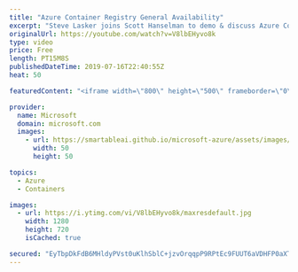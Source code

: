 ```yaml
---
title: "Azure Container Registry General Availability"
excerpt: "Steve Lasker joins Scott Hanselman to demo & discuss Azure Container Registry, which was in preview since November 2016. Since then, we have received a lot of valuable feedback from customers that we've worked to incorporate, which enables us to move Azure Container Registry to GA.  Harness the power"
originalUrl: https://youtube.com/watch?v=V8lbEHyvo8k
type: video
price: Free
length: PT15M8S
publishedDateTime: 2019-07-16T22:40:55Z
heat: 50

featuredContent: "<iframe width=\"800\" height=\"500\" frameborder=\"0\" src=\"https://www.youtube.com/embed/V8lbEHyvo8k\" allow=\"accelerometer; autoplay; encrypted-media; gyroscope; picture-in-picture\" allowfullscreen></iframe>"

provider:
  name: Microsoft
  domain: microsoft.com
  images:
    - url: https://smartableai.github.io/microsoft-azure/assets/images/organizations/microsoft.com-50x50.jpg
      width: 50
      height: 50

topics:
  - Azure
  - Containers

images:
  - url: https://i.ytimg.com/vi/V8lbEHyvo8k/maxresdefault.jpg
    width: 1280
    height: 720
    isCached: true

secured: "EyTbpDkFdB6MHldyPVst0uKlhSblC+jzvOrqqpP9RPtEc9FUUT6aVDHFP0aXTaG+cEsEU681GTlpZbzpAzAWl/V/o0IXuHq9YgB9Cy3S0TaO+gD1YDQ2qDpaKGMjoripbsYCpEaLAoJuW4gDliwH8QoeUFtnAqguF8ZRAEbINmXLs+DD39MD3POE3wKH5x+IGIiMQxt/clNYs1rvkl9LgzDmGiyLSIGO1BiVVkF+9xlbJWSqRTeU8QwfXksAT36/IHWH6mc5Au7JyV3y5OOI2yQWi+gGXXWFvr3CK+vFGO4J1+L1vEKtTcFX8ZqAZ9KT+X6OSu1qjpSphZ32++Lf3EnfDXIuuk/bRupG2xLKfUogBRYAMw/nkzlWbJbphqhi0++tOGAy5AdWC67PChF+nqfrPLQyh5zKBtC+ltenCM0=;WooKrie58BZmM7RLngjsRg=="
---
```


